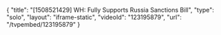 {
    "title": "[1508521429] WH: Fully Supports Russia Sanctions Bill",
    "type": "solo",
    "layout": "iframe-static",
    "videoId": "123195879",
    "url": "\/tvpembed\/123195879"
}